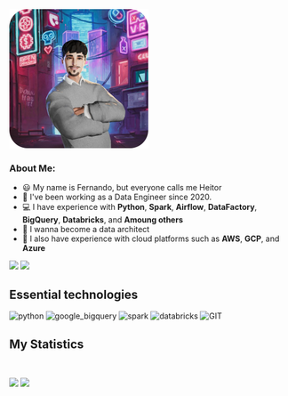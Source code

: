 <img alt="heitordeep" height="250" src="avatar.png">

### About Me:
- 😃 My name is Fernando, but everyone calls me Heitor
- 🏦 I've been working as a Data Engineer since 2020.
- 💻 I have experience with **Python**, **Spark**, **Airflow**, **DataFactory**, **BigQuery**, **Databricks**, and **Amoung others**
- 🔭 I wanna become a data architect
- 🔧 I also have experience with cloud platforms such as **AWS**, **GCP**, and **Azure**

<p align="left">
    <a href = "mailto:heitor.aguia@gmail.com"><img src="https://img.shields.io/badge/-Gmail-%23EA4335?style=for-the-badge&logo=gmail&logoColor=white" target="_blank"></a>
    <a href="https://www.linkedin.com/in/fernando-heitor/" target="_blank"><img src="https://img.shields.io/badge/-LinkedIn-%230077B5?style=for-the-badge&logo=linkedin&logoColor=white" target="_blank"></a>
</p>

## Essential technologies
<p align="left">
      <img src="https://www.vectorlogo.zone/logos/python/python-icon.svg" alt="python" width="55" height="55"/>
      <img src="https://www.vectorlogo.zone/logos/google_bigquery/google_bigquery-ar21.svg" alt="google_bigquery" height="55"/>
      <img src="https://www.vectorlogo.zone/logos/apache_spark/apache_spark-ar21.svg", alt="spark" height="55">
      <img src="https://www.vectorlogo.zone/logos/databricks/databricks-ar21.svg", alt="databricks" height="55">
      <img src="https://www.vectorlogo.zone/logos/git-scm/git-scm-icon.svg" alt="GIT" width="55" height="55"/> 
</p>

## My Statistics

<br/>
<p align="left">
  <img width="49.5%" src="https://github-readme-stats.vercel.app/api?username=heitordeep&show_icons=true&theme=gruvbox&hide_border=true" />
    <img width="49.5%" src="https://github-readme-streak-stats.herokuapp.com/?user=heitordeep&theme=gruvbox&hide_border=true" />
  </a>
</p>
<br>

